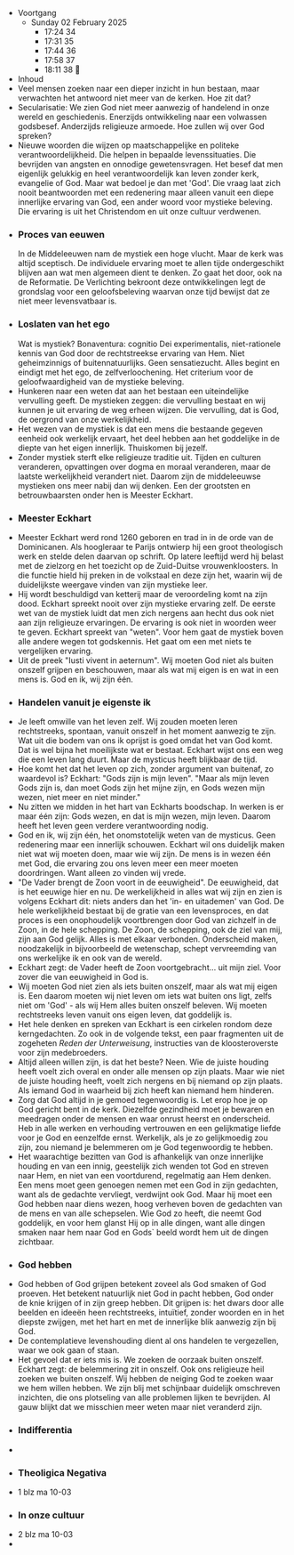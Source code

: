 - Voortgang
	- Sunday 02 February 2025
		- 17:24 34
		- 17:31 35
		- 17:44 36
		- 17:58 37
		- 18:11 38 🛑
- Inhoud
- Veel mensen zoeken naar een dieper inzicht in hun bestaan, maar verwachten het antwoord niet meer van de kerken. Hoe zit dat?
- Secularisatie: We zien God niet meer aanwezig of handelend in onze wereld en geschiedenis. Enerzijds ontwikkeling naar een volwassen godsbesef. Anderzijds religieuze armoede. Hoe zullen wij over God spreken?
- Nieuwe woorden die wijzen op maatschappelijke en politeke verantwoordelijkheid. Die helpen in bepaalde levenssituaties. Die bevrijden van angsten en onnodige gewetensvragen. Het besef dat men eigenlijk gelukkig en heel verantwoordelijk kan leven zonder kerk, evangelie of God. Maar wat bedoel je dan met 'God'. Die vraag laat zich nooit beantwoorden met een redenering maar alleen vanuit een diepe innerlijke ervaring van God, een ander woord voor mystieke beleving. Die ervaring is uit het Christendom en uit onze cultuur verdwenen.
- ### Proces van eeuwen
  In de Middeleeuwen nam de mystiek een hoge vlucht. Maar de kerk was altijd sceptisch. De individuele ervaring moet te allen tijde ondergeschikt blijven aan wat men algemeen dient te denken. Zo gaat het door, ook na de Reformatie. De Verlichting bekroont deze ontwikkelingen legt de grondslag voor een geloofsbeleving waarvan onze tijd bewijst dat ze niet meer levensvatbaar is.
- ### Loslaten van het ego
  Wat is mystiek? Bonaventura: cognitio Dei experimentalis, niet-rationele kennis van God door de rechtstreekse ervaring van Hem. Niet geheimzinnigs of buitennatuurlijks. Geen sensatiezucht. Alles begint en eindigt met het ego, de zelfverloochening. Het criterium voor de geloofwaardigheid  van de mystieke beleving.
- Hunkeren naar een weten dat aan het bestaan een uiteindelijke vervulling geeft. De mystieken zeggen: die vervulling bestaat en wij kunnen je uit ervaring de weg erheen wijzen. Die vervulling, dat is God, de oergrond van onze werkelijkheid.
- Het wezen van de mystiek is dat een mens die bestaande gegeven eenheid ook werkelijk ervaart, het deel hebben aan het goddelijke in de diepte van het eigen innerlijk. Thuiskomen bij jezelf.
- Zonder mystiek sterft elke religieuze traditie uit. Tijden en culturen veranderen, opvattingen over dogma en moraal veranderen, maar de laatste werkelijkheid verandert niet. Daarom zijn de middeleeuwse mystieken ons meer nabij dan wij denken. Een der grootsten en betrouwbaarsten onder hen is Meester Eckhart.
- ### Meester Eckhart
- Meester Eckhart werd rond 1260 geboren en trad in in de orde van de Dominicanen. Als hoogleraar te Parijs ontwierp hij een groot theologisch werk en stelde delen daarvan op schrift. Op latere leeftijd werd hij belast met de zielzorg en het toezicht op de Zuid-Duitse vrouwenkloosters. In die functie hield hij preken in de volkstaal en deze zijn het, waarin wij de duidelijkste weergave vinden van zijn mystieke leer.
- Hij wordt beschuldigd van ketterij maar de veroordeling komt na zijn dood. Eckhart spreekt nooit over zijn mystieke ervaring zelf. De eerste wet van de mystiek luidt dat men zich nergens aan hecht dus ook niet aan zijn religieuze ervaringen. De ervaring is ook niet in woorden weer te geven. Eckhart spreekt van "weten". Voor hem gaat de mystiek boven alle andere wegen tot godskennis. Het gaat om een met niets te vergelijken ervaring.
- Uit de preek "Iusti vivent in aeternum". Wij moeten God niet als buiten onszelf grijpen en beschouwen, maar als wat mij eigen is en wat in een mens is. God en ik, wij zijn één.
- ### Handelen vanuit je eigenste ik
- Je leeft omwille van het leven zelf. Wij zouden moeten leren rechtstreeks, spontaan, vanuit onszelf in het moment aanwezig te zijn. Wat uit die  bodem van ons ik oprijst is goed omdat het van God komt. Dat is wel bijna het moeilijkste wat er bestaat. Eckhart wijst ons een weg die een leven lang duurt. Maar de mysticus heeft blijkbaar de tijd.
- Hoe komt het dat het leven op zich, zonder argument van buitenaf, zo waardevol is? Eckhart: "Gods zijn is mijn leven". "Maar als mijn leven Gods zijn is, dan moet Gods zijn het mijne zijn, en Gods wezen mijn wezen, niet meer en niet minder."
- Nu zitten we midden in het hart van Eckharts boodschap. In werken is er maar één zijn: Gods wezen, en dat is mijn wezen, mijn leven. Daarom heeft het leven geen verdere verantwoording nodig.
- God en ik, wij zijn één, het onomstotelijk weten van de mysticus. Geen redenering maar een innerlijk schouwen. Eckhart wil ons duidelijk maken niet wat wij moeten doen, maar wie wij zijn. De mens is in wezen één met God, die ervaring zou ons leven meer een meer moeten doordringen. Want alleen zo vinden wij vrede.
- "De Vader brengt de Zoon voort in de eeuwigheid". De eeuwigheid, dat is het eeuwige hier en nu. De werkelijkheid in alles wat wij zijn en zien is volgens Eckhart dit: niets anders dan het 'in- en uitademen' van God. De hele werkelijkheid bestaat bij de gratie van een levensproces, en dat proces is een onophoudelijk voortbrengen door God van zichzelf in de Zoon, in de hele schepping. De Zoon, de schepping, ook de ziel van mij, zijn aan God gelijk. Alles is met elkaar verbonden. Onderscheid maken, noodzakelijk in bijvoorbeeld de wetenschap, schept vervreemding van ons werkelijke ik en ook van de wereld.
- Eckhart zegt: de Vader heeft de Zoon voortgebracht... uit mijn ziel. Voor zover die van eeuwigheid in God is.
- Wij moeten God niet zien als iets buiten onszelf, maar als wat mij eigen is. Een daarom moeten wij niet leven om iets wat buiten ons ligt, zelfs niet om 'God' - als wij Hem alles buiten onszelf beleven. Wij moeten rechtstreeks leven vanuit ons eigen leven, dat goddelijk is.
- Het hele denken en spreken van Eckhart is een cirkelen rondom deze kerngedachten. Zo ook in de volgende tekst, een paar fragmenten uit de zogeheten _Reden der Unterweisung_, instructies van de kloosteroverste voor zijn medebroeders.
- Altijd alleen willen zijn, is dat het beste? Neen. Wie de juiste houding heeft voelt zich overal en onder alle mensen op zijn plaats. Maar wie niet de juiste houding heeft, voelt zich nergens en bij niemand op zijn plaats. Als iemand God in waarheid bij zich heeft kan niemand hem hinderen.
- Zorg dat God altijd in je gemoed tegenwoordig is. Let erop hoe je op God gericht bent in de kerk. Diezelfde gezindheid moet je bewaren en meedragen onder de mensen en waar onrust heerst en onderscheid. Heb in alle werken en verhouding vertrouwen en een gelijkmatige liefde voor je God en eenzelfde ernst. Werkelijk, als je zo gelijkmoedig zou zijn, zou niemand je belemmeren om je God tegenwoordig te hebben.
- Het waarachtige bezitten van God is afhankelijk van onze innerlijke houding en van een innig, geestelijk zich wenden tot God en streven naar Hem, en niet van een voortdurend, regelmatig aan Hem denken. Een mens moet geen genoegen nemen met een God in zijn gedachten, want als de gedachte vervliegt, verdwijnt ook God. Maar hij moet een God hebben naar diens wezen, hoog verheven boven de gedachten van de mens en van alle schepselen. Wie God zo heeft, die neemt God goddelijk, en voor hem glanst Hij op in alle dingen, want alle dingen smaken naar hem naar God en Gods` beeld wordt hem uit de dingen zichtbaar.
- ### God hebben
- God hebben of God grijpen betekent zoveel als God smaken of God proeven. Het betekent natuurlijk niet God in pacht hebben, God onder de knie krijgen of in zijn greep hebben. Dit grijpen is: het dwars door alle beelden en ideeën heen rechtstreeks, intuïtief, zonder woorden en in het diepste zwijgen, met het hart en met de innerlijke blik aanwezig zijn bij God.
- De contemplatieve levenshouding dient al ons handelen te vergezellen, waar we ook gaan of staan.
- Het gevoel dat er iets mis is. We zoeken de oorzaak buiten onszelf. Eckhart zegt: de belemmering zit in onszelf. Ook ons religieuze heil zoeken we buiten onszelf. Wij hebben de neiging God te zoeken waar we hem willen hebben. We zijn blij met schijnbaar duidelijk omschreven inzichten, die ons plotseling van alle problemen lijken te bevrijden. Al gauw blijkt dat we misschien meer weten maar niet veranderd zijn.
- ### Indifferentia
-
- ### Theoligica Negativa
- 1 blz ma 10-03
- ### In onze cultuur
- 2 blz ma 10-03
-